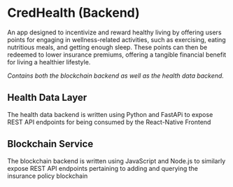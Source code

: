 # CredHealth (Backend)
An app designed to incentivize and reward healthy living by offering users points for engaging in wellness-related activities, such as exercising, eating nutritious meals, and getting enough sleep. These points can then be redeemed to lower insurance premiums, offering a tangible financial benefit for living a healthier lifestyle.

_Contains both the blockchain backend as well as the health data backend._ 

## Health Data Layer
The health data backend is written using Python and FastAPi to expose REST API endpoints for being consumed by the React-Native Frontend

## Blockchain Service
The blockchain backend is written using JavaScript and Node.js to similarly expose REST API endpoints pertaining to adding and querying the insurance policy blockchain
